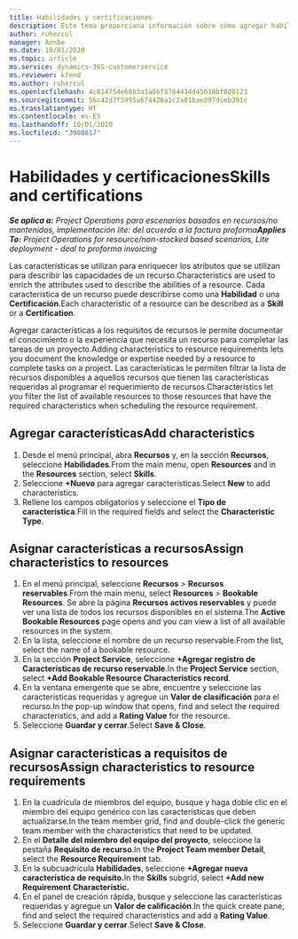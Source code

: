 ```yaml
---
title: Habilidades y certificaciones
description: Este tema proporciona información sobre cómo agregar habilidades y características de certificación a los recursos.
author: ruhercul
manager: Annbe
ms.date: 10/01/2020
ms.topic: article
ms.service: dynamics-365-customerservice
ms.reviewer: kfend
ms.author: ruhercul
ms.openlocfilehash: 4c814754e68b3a1a8bf8784434d45010bf8d0123
ms.sourcegitcommit: 56c42d7f5995a674426a1c2a81bae897dceb391c
ms.translationtype: HT
ms.contentlocale: es-ES
ms.lasthandoff: 10/01/2020
ms.locfileid: "3908617"
---
```

# <a name="skills-and-certifications"></a><span data-ttu-id="f1bc0-103">Habilidades y certificaciones</span><span class="sxs-lookup"><span data-stu-id="f1bc0-103">Skills and certifications</span></span>
<span data-ttu-id="f1bc0-104">_**Se aplica a:** Project Operations para escenarios basados en recursos/no mantenidos, implementación lite: del acuerdo a la factura proforma_</span><span class="sxs-lookup"><span data-stu-id="f1bc0-104">_**Applies To:** Project Operations for resource/non-stocked based scenarios, Lite deployment - deal to proforma invoicing_</span></span>

<span data-ttu-id="f1bc0-105">Las características se utilizan para enriquecer los atributos que se utilizan para describir las capacidades de un recurso.</span><span class="sxs-lookup"><span data-stu-id="f1bc0-105">Characteristics are used to enrich the attributes used to describe the abilities of a resource.</span></span> <span data-ttu-id="f1bc0-106">Cada característica de un recurso puede describirse como una **Habilidad** o una **Certificación**.</span><span class="sxs-lookup"><span data-stu-id="f1bc0-106">Each characteristic of a resource can be described as a **Skill** or a **Certification**.</span></span>

<span data-ttu-id="f1bc0-107">Agregar características a los requisitos de recursos le permite documentar el conocimiento o la experiencia que necesita un recurso para completar las tareas de un proyecto.</span><span class="sxs-lookup"><span data-stu-id="f1bc0-107">Adding characteristics to resource requirements lets you document the knowledge or expertise needed by a resource to complete tasks on a project.</span></span> <span data-ttu-id="f1bc0-108">Las características le permiten filtrar la lista de recursos disponibles a aquellos recursos que tienen las características requeridas al programar el requerimiento de recursos.</span><span class="sxs-lookup"><span data-stu-id="f1bc0-108">Characteristics let you filter the list of available resources to those resources that have the required characteristics when scheduling the resource requirement.</span></span>

## <a name="add-characteristics"></a><span data-ttu-id="f1bc0-109">Agregar características</span><span class="sxs-lookup"><span data-stu-id="f1bc0-109">Add characteristics</span></span>

1. <span data-ttu-id="f1bc0-110">Desde el menú principal, abra **Recursos** y, en la sección **Recursos**, seleccione **Habilidades**.</span><span class="sxs-lookup"><span data-stu-id="f1bc0-110">From the main menu, open **Resources** and in the **Resources** section, select **Skills**.</span></span>
2. <span data-ttu-id="f1bc0-111">Seleccione **+Nuevo** para agregar características.</span><span class="sxs-lookup"><span data-stu-id="f1bc0-111">Select **New** to add characteristics.</span></span>
3. <span data-ttu-id="f1bc0-112">Rellene los campos obligatorios y seleccione el **Tipo de característica**.</span><span class="sxs-lookup"><span data-stu-id="f1bc0-112">Fill in the required fields and select the **Characteristic Type**.</span></span>

## <a name="assign-characteristics-to-resources"></a><span data-ttu-id="f1bc0-113">Asignar características a recursos</span><span class="sxs-lookup"><span data-stu-id="f1bc0-113">Assign characteristics to resources</span></span>

1. <span data-ttu-id="f1bc0-114">En el menú principal, seleccione **Recursos** > **Recursos reservables**.</span><span class="sxs-lookup"><span data-stu-id="f1bc0-114">From the main menu, select **Resources** > **Bookable Resources**.</span></span> <span data-ttu-id="f1bc0-115">Se abre la página **Recursos activos reservables** y puede ver una lista de todos los recursos disponibles en el sistema.</span><span class="sxs-lookup"><span data-stu-id="f1bc0-115">The **Active Bookable Resources** page opens and you can view a list of all available resources in the system.</span></span>
2. <span data-ttu-id="f1bc0-116">En la lista, seleccione el nombre de un recurso reservable.</span><span class="sxs-lookup"><span data-stu-id="f1bc0-116">From the list, select the name of a bookable resource.</span></span>
3. <span data-ttu-id="f1bc0-117">En la sección **Project Service**, seleccione **+Agregar registro de Características de recurso reservable**.</span><span class="sxs-lookup"><span data-stu-id="f1bc0-117">In the **Project Service** section, select **+Add Bookable Resource Characteristics record**.</span></span>
4. <span data-ttu-id="f1bc0-118">En la ventana emergente que se abre, encuentre y seleccione las características requeridas y agregue un **Valor de clasificación** para el recurso.</span><span class="sxs-lookup"><span data-stu-id="f1bc0-118">In the pop-up window that opens, find and select the required characteristics, and add a **Rating Value** for the resource.</span></span>
5. <span data-ttu-id="f1bc0-119">Seleccione **Guardar y cerrar**.</span><span class="sxs-lookup"><span data-stu-id="f1bc0-119">Select **Save & Close**.</span></span>

## <a name="assign-characteristics-to-resource-requirements"></a><span data-ttu-id="f1bc0-120">Asignar características a requisitos de recursos</span><span class="sxs-lookup"><span data-stu-id="f1bc0-120">Assign characteristics to resource requirements</span></span>

1. <span data-ttu-id="f1bc0-121">En la cuadrícula de miembros del equipo, busque y haga doble clic en el miembro del equipo genérico con las características que deben actualizarse.</span><span class="sxs-lookup"><span data-stu-id="f1bc0-121">In the team member grid, find and double-click the generic team member with the characteristics that need to be updated.</span></span>
2. <span data-ttu-id="f1bc0-122">En el **Detalle del miembro del equipo del proyecto**, seleccione la pestaña **Requisito de recurso**.</span><span class="sxs-lookup"><span data-stu-id="f1bc0-122">In the **Project Team member Detail**, select the **Resource Requirement** tab.</span></span>
3. <span data-ttu-id="f1bc0-123">En la subcuadrícula **Habilidades**, seleccione **+Agregar nueva característica de requisito.**</span><span class="sxs-lookup"><span data-stu-id="f1bc0-123">In the **Skills** subgrid, select **+Add new Requirement Characteristic.**</span></span>
4. <span data-ttu-id="f1bc0-124">En el panel de creación rápida, busque y seleccione las características requeridas y agregue un **Valor de calificación**.</span><span class="sxs-lookup"><span data-stu-id="f1bc0-124">In the quick create pane, find and select the required characteristics and add a **Rating Value**.</span></span>
5. <span data-ttu-id="f1bc0-125">Seleccione **Guardar y cerrar**.</span><span class="sxs-lookup"><span data-stu-id="f1bc0-125">Select **Save & Close**.</span></span>